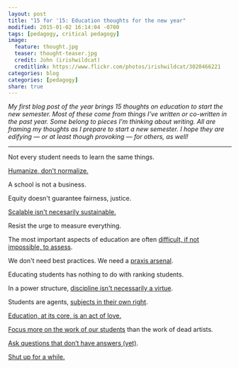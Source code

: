 ```yaml
---
layout: post
title: "15 for '15: Education thoughts for the new year"
modified: 2015-01-02 16:14:04 -0700
tags: [pedagogy, critical pedagogy]
image:
  feature: thought.jpg
  teaser: thought-teaser.jpg
  credit: John (irishwildcat)
  creditlink: https://www.flickr.com/photos/irishwildcat/3020466221
categories: blog
categories: [pedagogy]
share: true
---
```


*My first blog post of the year brings 15 thoughts on education to start the new semester. Most of these come from things I've written or co-written in the past year. Some belong to pieces I'm thinking about writing. All are framing my thoughts as I prepare to start a new semester. I hope they are edifying — or at least though provoking — for others, as well!*

<hr/>

Not every student needs to learn the same things.

[Humanize, don't normalize.](http://www.hybridpedagogy.com/journal/love-time-peer-review/)

A school is not a business.

Equity doesn't guarantee fairness, justice.

[Scalable isn't necesarily sustainable.](http://modernlearners.com/sustainable-pedagogy/)

Resist the urge to measure everything.

The most important aspects of education are often [difficult, if not impossible, to assess](http://www.hybridpedagogy.com/journal/open-letter-students/).

We don't need best practices. We need a [praxis arsenal](https://twitter.com/krisshaffer/status/434360551603314688).

Educating students has nothing to do with ranking students.

In a power structure, [discipline isn't necessarily a virtue](https://openlibrary.org/works/OL26841W/Discipline_and_Punish).

Students are agents, [subjects in their own right](http://kris.shaffermusic.com/2014/11/more-humanity-in-the-humanities/).

[Education, at its core, is an act of love.](http://www.hybridpedagogy.com/journal/love-time-peer-review/)

[Focus more on the work of our students](http://kris.shaffermusic.com/2014/11/more-humanity-in-the-humanities/) than the work of dead artists.

[Ask questions that don’t have answers (yet)](http://kris.shaffermusic.com/2014/09/starting-off-with-critical-pedagogy/).

[Shut up for a while.](http://kris.shaffermusic.com/2014/09/starting-off-with-critical-pedagogy/)
